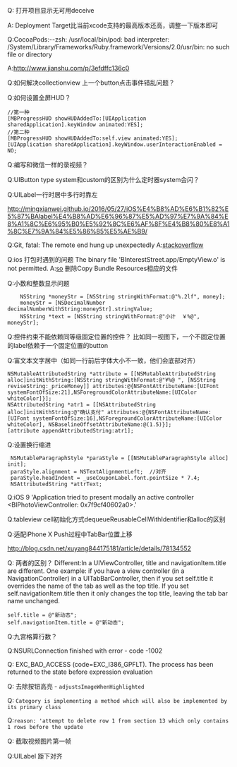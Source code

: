 Q: 打开项目显示无可用deceive

A: Deployment Target比当前xcode支持的最高版本还高，调整一下版本即可

Q:CocoaPods:--zsh: /usr/local/bin/pod: bad interpreter: /System/Library/Frameworks/Ruby.framework/Versions/2.0/usr/bin: no such file or directory

A:http://www.jianshu.com/p/3efdffc136c0

Q:如何解决collectionview 上一个button点击事件错乱问题？

Q:如何设置全屏HUD？

```
//第一种
[MBProgressHUD showHUDAddedTo:[UIApplication sharedApplication].keyWindow animated:YES];
//第二种
[MBProgressHUD showHUDAddedTo:self.view animated:YES];
[UIApplication sharedApplication].keyWindow.userInteractionEnabled = NO;
```

Q:编写和微信一样的录视频？

Q:UIButton type system和custom的区别为什么定时器system会闪？

Q:UILabel一行时居中多行时靠左

http://mingxianwei.github.io/2016/05/27/iOS%E4%B8%AD%E6%B1%82%E5%87%BAlabel%E4%B8%AD%E6%96%87%E5%AD%97%E7%9A%84%E8%A1%8C%E6%95%B0%E5%92%8C%E6%AF%8F%E4%B8%80%E8%A1%8C%E7%9A%84%E5%86%85%E5%AE%B9/

Q:Git, fatal: The remote end hung up unexpectedly
A:[stackoverflow](https://stackoverflow.com/questions/15240815/git-fatal-the-remote-end-hung-up-unexpectedly)

Q:ios 打包时遇到的问题 The binary file 'BInterestStreet.app/EmptyView.o' is not permitted. 
A:[so](https://stackoverflow.com/questions/20251252/invalid-bundle-structure-the-app-may-contain-only-one-executable-file)
删除Copy Bundle Resources相应的文件

Q:小数和整数显示问题

```
    NSString *moneyStr = [NSString stringWithFormat:@"%.2lf", money];
    moneyStr = [NSDecimalNumber decimalNumberWithString:moneyStr].stringValue;
    NSString *text = [NSString stringWithFormat:@"小计  ￥%@", moneyStr];
```

Q:控件约束不能依赖同等级固定位置的控件？
比如同一视图下，一个不固定位置的label依赖于一个固定位置的button

Q:富文本文字居中（如同一行前后字体大小不一致，他们会底部对齐）

```
NSMutableAttributedString *attribute = [[NSMutableAttributedString alloc]initWithString:[NSString stringWithFormat:@"¥%@ ", [NSString reviseString:_priceMoney]] attributes:@{NSFontAttributeName:[UIFont systemFontOfSize:21],NSForegroundColorAttributeName:[UIColor whiteColor]}];    
NSAttributedString *atr1 = [[NSAttributedString alloc]initWithString:@"确认支付" attributes:@{NSFontAttributeName:[UIFont systemFontOfSize:16],NSForegroundColorAttributeName:[UIColor whiteColor], NSBaselineOffsetAttributeName:@(1.5)}];
[attribute appendAttributedString:atr1];
```

Q:设置换行缩进

```
 NSMutableParagraphStyle *paraStyle = [[NSMutableParagraphStyle alloc] init];
 paraStyle.alignment = NSTextAlignmentLeft;  //对齐
 paraStyle.headIndent = _useCouponLabel.font.pointSize * 7.4;
 NSAttributedString *attrText;
```

Q:iOS 9 'Application tried to present modally an active controller <BIPhotoViewController: 0x7f9cf40602a0>.'


Q:tableview cell初始化方式dequeueReusableCellWithIdentifier和alloc的区别

Q:适配iPhone X Push过程中TabBar位置上移

http://blog.csdn.net/xuyang844175181/article/details/78134552

Q: 两者的区别？
Different:In a UIViewController, title and navigationItem.title are different. One example: if you have a view controller (in a NavigationController) in a UITabBarController, then if you set self.title it overrides the name of the tab as well as the top title. If you set self.navigationItem.title then it only changes the top title, leaving the tab bar name unchanged.
```
self.title = @"新动态";
self.navigationItem.title = @"新动态";
```

Q:九宫格算行数？

Q:NSURLConnection finished with error - code -1002

Q: EXC_BAD_ACCESS (code=EXC_I386_GPFLT).
The process has been returned to the state before expression evaluation

Q: 去除按钮高亮 - `adjustsImageWhenHighlighted`

Q: `Category is implementing a method which will also be implemented by its primary class`

Q:`reason: 'attempt to delete row 1 from section 13 which only contains 1 rows before the update`

Q: 截取视频图片第一帧

Q:UILabel 距下对齐

